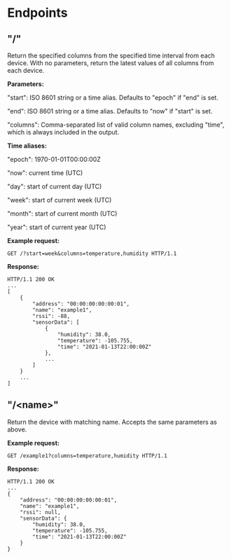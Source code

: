 Endpoints
=========

"/"
---

Return the specified columns from the specified time interval from each device.
With no parameters, return the latest values of all columns from each device.

**Parameters:**

"start": ISO 8601 string or a time alias. Defaults to "epoch" if "end" is set.

"end": ISO 8601 string or a time alias. Defaults to "now" if "start" is set.

"columns": Comma-separated list of valid column names, excluding "time", 
which is always included in the output.

**Time aliases:**

"epoch": 1970-01-01T00:00:00Z

"now": current time (UTC)

"day": start of current day (UTC)

"week": start of current week (UTC)

"month": start of current month (UTC)

"year": start of current year (UTC)

**Example request:**

    GET /?start=week&columns=temperature,humidity HTTP/1.1

**Response:**

    HTTP/1.1 200 OK
    ...
    [
        {
            "address": "00:00:00:00:00:01",
            "name": "example1",
            "rssi": -88,
            "sensorData": [
                {
                    "humidity": 38.0, 
                    "temperature": -105.755, 
                    "time": "2021-01-13T22:00:00Z"
                },
                ...
            ]
        }
        ...
    ]

"/\<name\>"
-----------

Return the device with matching name.
Accepts the same parameters as above.

**Example request:**

    GET /example1?columns=temperature,humidity HTTP/1.1

**Response:**

    HTTP/1.1 200 OK
    ...
    {
        "address": "00:00:00:00:00:01",
        "name": "example1", 
        "rssi": null, 
        "sensorData": {
            "humidity": 38.0, 
            "temperature": -105.755, 
            "time": "2021-01-13T22:00:00Z"
        }
    }



